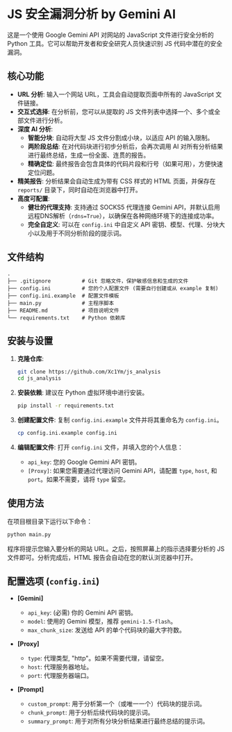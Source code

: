 # JS 安全漏洞分析 by Gemini AI

这是一个使用 Google Gemini API 对网站的 JavaScript 文件进行安全分析的 Python 工具。它可以帮助开发者和安全研究人员快速识别 JS 代码中潜在的安全漏洞。

## 核心功能

- **URL 分析**: 输入一个网站 URL，工具会自动提取页面中所有的 JavaScript 文件链接。
- **交互式选择**: 在分析前，您可以从提取的 JS 文件列表中选择一个、多个或全部文件进行分析。
- **深度 AI 分析**:
    - **智能分块**: 自动将大型 JS 文件分割成小块，以适应 API 的输入限制。
    - **两阶段总结**: 在对代码块进行初步分析后，会再次调用 AI 对所有分析结果进行最终总结，生成一份全面、连贯的报告。
    - **精确定位**: 最终报告会包含具体的代码片段和行号（如果可用），方便快速定位问题。
- **精美报告**: 分析结果会自动生成为带有 CSS 样式的 HTML 页面，并保存在 `reports/` 目录下，同时自动在浏览器中打开。
- **高度可配置**:
    - **健壮的代理支持**: 支持通过 SOCKS5 代理连接 Gemini API，并默认启用远程DNS解析（`rdns=True`），以确保在各种网络环境下的连接成功率。
    - **完全自定义**: 可以在 `config.ini` 中自定义 API 密钥、模型、代理、分块大小以及用于不同分析阶段的提示词。

## 文件结构

```
.
├── .gitignore          # Git 忽略文件，保护敏感信息和生成的文件
├── config.ini          # 您的个人配置文件 (需要自行创建或从 example 复制)
├── config.ini.example  # 配置文件模板
├── main.py             # 主程序脚本
├── README.md           # 项目说明文件
└── requirements.txt    # Python 依赖库
```

## 安装与设置

1.  **克隆仓库**:
    ```bash
    git clone https://github.com/Xc1Ym/js_analysis
    cd js_analysis
    ```

2.  **安装依赖**:
    建议在 Python 虚拟环境中进行安装。
    ```bash
    pip install -r requirements.txt
    ```

3.  **创建配置文件**:
    复制 `config.ini.example` 文件并将其重命名为 `config.ini`。
    ```bash
    cp config.ini.example config.ini
    ```

4.  **编辑配置文件**:
    打开 `config.ini` 文件，并填入您的个人信息：
    - `api_key`: 您的 Google Gemini API 密钥。
    - `[Proxy]`: 如果您需要通过代理访问 Gemini API，请配置 `type`, `host`, 和 `port`。如果不需要，请将 `type` 留空。

## 使用方法

在项目根目录下运行以下命令：

```bash
python main.py
```

程序将提示您输入要分析的网站 URL。之后，按照屏幕上的指示选择要分析的 JS 文件即可。分析完成后，HTML 报告会自动在您的默认浏览器中打开。

## 配置选项 (`config.ini`)

- **[Gemini]**
    - `api_key`: (必需) 你的 Gemini API 密钥。
    - `model`: 使用的 Gemini 模型，推荐 `gemini-1.5-flash`。
    - `max_chunk_size`: 发送给 API 的单个代码块的最大字符数。

- **[Proxy]**
    - `type`: 代理类型, "http"。如果不需要代理，请留空。
    - `host`: 代理服务器地址。
    - `port`: 代理服务器端口。

- **[Prompt]**
    - `custom_prompt`: 用于分析第一个（或唯一一个）代码块的提示词。
    - `chunk_prompt`: 用于分析后续代码块的提示词。
    - `summary_prompt`: 用于对所有分块分析结果进行最终总结的提示词。
